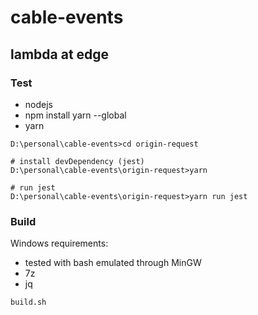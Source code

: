 # cable-events

## lambda at edge

### Test

- nodejs 
- npm install yarn --global
- yarn

```
D:\personal\cable-events>cd origin-request

# install devDependency (jest)
D:\personal\cable-events\origin-request>yarn

# run jest
D:\personal\cable-events\origin-request>yarn run jest
```

### Build

Windows requirements:

- tested with bash emulated through MinGW
- 7z
- jq

```
build.sh
```
